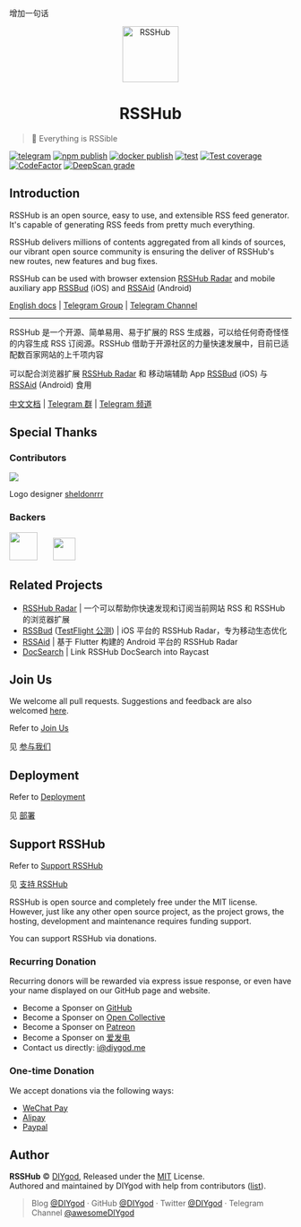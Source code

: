 增加一句话

<p align="center">
<img src="https://docs.rsshub.app/logo.png" alt="RSSHub" width="100">
</p>
<h1 align="center">RSSHub</h1>

> 🍰 Everything is RSSible

[![telegram](https://img.shields.io/badge/chat-telegram-brightgreen.svg?logo=telegram&style=flat-square)](https://t.me/rsshub)
[![npm publish](https://img.shields.io/github/actions/workflow/status/DIYgod/RSSHub/npm-publish.yml?branch=master&label=npm%20publish&logo=npm&style=flat-square)](https://www.npmjs.com/package/rsshub)
[![docker publish](https://img.shields.io/github/actions/workflow/status/DIYgod/RSSHub/docker-release.yml?branch=master&label=docker%20publish&logo=docker&style=flat-square)](https://hub.docker.com/r/diygod/rsshub)
[![test](https://img.shields.io/github/actions/workflow/status/DIYgod/RSSHub/test.yml?branch=master&label=test&logo=github&style=flat-square)](https://github.com/DIYgod/RSSHub/actions/workflows/test.yml?query=event%3Apush+branch%3Amaster)
[![Test coverage](https://img.shields.io/codecov/c/github/DIYgod/RSSHub.svg?style=flat-square&logo=codecov)](https://app.codecov.io/gh/DIYgod/RSSHub/branch/master)
[![CodeFactor](https://www.codefactor.io/repository/github/diygod/rsshub/badge)](https://www.codefactor.io/repository/github/diygod/rsshub)
[![DeepScan grade](https://deepscan.io/api/teams/6244/projects/8135/branches/92448/badge/grade.svg)](https://deepscan.io/dashboard#view=project&tid=6244&pid=8135&bid=92448)

## Introduction

RSSHub is an open source, easy to use, and extensible RSS feed generator. It's capable of generating RSS feeds from pretty much everything.

RSSHub delivers millions of contents aggregated from all kinds of sources, our vibrant open source community is ensuring the deliver of RSSHub's new routes, new features and bug fixes.

RSSHub can be used with browser extension [RSSHub Radar](https://github.com/DIYgod/RSSHub-Radar) and mobile auxiliary app [RSSBud](https://github.com/Cay-Zhang/RSSBud) (iOS) and [RSSAid](https://github.com/LeetaoGoooo/RSSAid) (Android)

[English docs](https://docs.rsshub.app/en) | [Telegram Group](https://t.me/rsshub) | [Telegram Channel](https://t.me/awesomeRSSHub)

---

RSSHub 是一个开源、简单易用、易于扩展的 RSS 生成器，可以给任何奇奇怪怪的内容生成 RSS 订阅源。RSSHub 借助于开源社区的力量快速发展中，目前已适配数百家网站的上千项内容

可以配合浏览器扩展 [RSSHub Radar](https://github.com/DIYgod/RSSHub-Radar) 和 移动端辅助 App [RSSBud](https://github.com/Cay-Zhang/RSSBud) (iOS) 与 [RSSAid](https://github.com/LeetaoGoooo/RSSAid) (Android) 食用

[中文文档](https://docs.rsshub.app) | [Telegram 群](https://t.me/rsshub) | [Telegram 频道](https://t.me/awesomeRSSHub)

## Special Thanks

### Contributors

[![](https://opencollective.com/RSSHub/contributors.svg?width=890)](https://github.com/DIYgod/RSSHub/graphs/contributors)

Logo designer [sheldonrrr](https://dribbble.com/sheldonrrr)

### Backers

<a href="https://www.cloudflare.com" target="_blank"><img height="50px" src="https://i.imgur.com/7Ph27Fq.png"></a>&nbsp;&nbsp;&nbsp;&nbsp;&nbsp;&nbsp;&nbsp;<a href="https://www.netlify.com" target="_blank"><img height="40px" src="https://i.imgur.com/cU01915.png"></a>

## Related Projects

-   [RSSHub Radar](https://github.com/DIYgod/RSSHub-Radar) | 一个可以帮助你快速发现和订阅当前网站 RSS 和 RSSHub 的浏览器扩展
-   [RSSBud](https://github.com/Cay-Zhang/RSSBud) ([TestFlight 公测](https://testflight.apple.com/join/rjCVzzHP)) | iOS 平台的 RSSHub Radar，专为移动生态优化
-   [RSSAid](https://github.com/LeetaoGoooo/RSSAid) | 基于 Flutter 构建的 Android 平台的 RSSHub Radar
-   [DocSearch](https://github.com/Fatpandac/DocSearch) | Link RSSHub DocSearch into Raycast

## Join Us

We welcome all pull requests. Suggestions and feedback are also welcomed [here](https://github.com/DIYgod/RSSHub/issues).

Refer to [Join Us](https://docs.rsshub.app/en/joinus/quick-start.html)

见 [参与我们](https://docs.rsshub.app/joinus/quick-start.html)

## Deployment

Refer to [Deployment](https://docs.rsshub.app/en/install/)

见 [部署](https://docs.rsshub.app/install/)

## Support RSSHub

Refer to [Support RSSHub](https://docs.rsshub.app/en/support/)

见 [支持 RSSHub](https://docs.rsshub.app/support/)

RSSHub is open source and completely free under the MIT license. However, just like any other open source project, as the project grows, the hosting, development and maintenance requires funding support.

You can support RSSHub via donations.

### Recurring Donation

Recurring donors will be rewarded via express issue response, or even have your name displayed on our GitHub page and website.

-   Become a Sponser on [GitHub](https://github.com/sponsors/DIYgod)
-   Become a Sponser on [Open Collective](https://opencollective.com/RSSHub)
-   Become a Sponser on [Patreon](https://www.patreon.com/DIYgod)
-   Become a Sponser on [爱发电](https://afdian.net/@diygod)
-   Contact us directly: i@diygod.me

### One-time Donation

We accept donations via the following ways:

-   [WeChat Pay](https://archive.diygod.me/images/wx.jpg)
-   [Alipay](https://archive.diygod.me/images/zfb.jpg)
-   [Paypal](https://www.paypal.me/DIYgod)

## Author

**RSSHub** © [DIYgod](https://github.com/DIYgod), Released under the [MIT](./LICENSE) License.<br>
Authored and maintained by DIYgod with help from contributors ([list](https://github.com/DIYgod/RSSHub/contributors)).

> Blog [@DIYgod](https://diygod.me) · GitHub [@DIYgod](https://github.com/DIYgod) · Twitter [@DIYgod](https://twitter.com/DIYgod) · Telegram Channel [@awesomeDIYgod](https://t.me/awesomeDIYgod)
